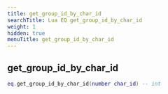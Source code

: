 ```yaml
---
title: get_group_id_by_char_id
searchTitle: Lua EQ get_group_id_by_char_id
weight: 1
hidden: true
menuTitle: get_group_id_by_char_id
---
```

## get_group_id_by_char_id
```lua
eq.get_group_id_by_char_id(number char_id) -- int
```